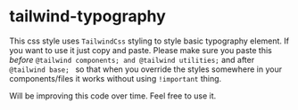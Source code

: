 # tailwind-typography

This css style uses `TailwindCss` styling to style basic typography element. If you want to use it just copy and paste. Please make sure
you paste this *before* `@tailwind components; and @tailwind utilities;` and after `@tailwind base; ` so that when you override the
styles somewhere in your components/files it works without using `!important` thing.



Will be improving this code over time. Feel free to use it.

